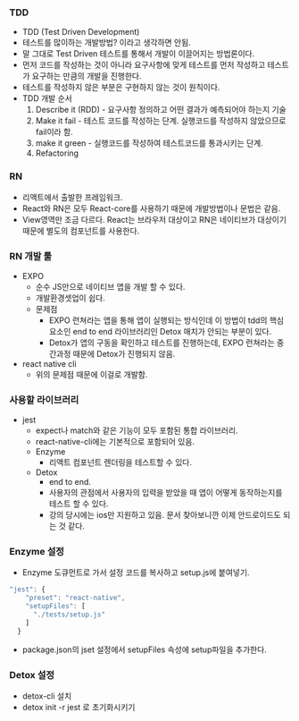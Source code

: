 ### TDD
- TDD (Test Driven Development)
- 테스트를 많이하는 개발방법? 이라고 생각하면 안됨.
- 말 그대로 Test Driven 테스트를 통해서 개발이 이끌어지는 방법론이다.
- 먼저 코드를 작성하는 것이 아니라 요구사항에 맞게 테스트를 먼저 작성하고 테스트가 요구하는 만큼의 개발을 진행한다.
- 테스트를 작성하지 않은 부분은 구현하지 않는 것이 원칙이다.
- TDD 개발 순서
    1. Describe it (RDD) - 요구사항 정의하고 어떤 결과가 예측되어야 하는지 기술
    2. Make it fail - 테스트 코드를 작성하는 단계. 실행코드를 작성하지 않았으므로 fail이라 함.
    3. make it green - 실행코드를 작성하여 테스트코드를 통과시키는 단계.
    4. Refactoring


### RN
- 리액트에서 출발한 프레임워크.
- React와 RN은 모두 React-core를 사용하기 때문에 개발방법이나 문법은 같음.
- View영역만 조금 다르다. React는 브라우저 대상이고 RN은 네이티브가 대상이기 때문에 별도의 컴포넌트를 사용한다.


### RN 개발 툴
- EXPO
  - 순수 JS만으로 네이티브 앱을 개발 할 수 있다.
  - 개발환경셋업이 쉽다.
  - 문제점
    - EXPO 런쳐라는 앱을 통해 앱이 실행되는 방식인데 이 방법이 tdd의 핵심요소인 end to end 라이브러리인 Detox 매치가 안되는 부분이 있다.
    - Detox가 앱의 구동을 확인하고 테스트를 진행하는데, EXPO 런쳐라는 중간과정 때문에 Detox가 진행되지 않음.
- react native cli
  - 위의 문제점 때문에 이걸로 개발함.


### 사용할 라이브러리
- jest
    - expect나 match와 같은 기능이 모두 포함된 통합 라이브러리.
    - react-native-cli에는 기본적으로 포함되어 있음.
  - Enzyme
    - 리액트 컴포넌트 렌더링을 테스트할 수 있다.
  - Detox
    - end to end. 
    - 사용자의 관점에서 사용자의 입력을 받았을 때 앱이 어떻게 동작하는지를 테스트 할 수 있다.
    - 강의 당시에는 ios만 지원하고 있음. 문서 찾아보니깐 이제 안드로이드도 되는 것 같다.


### Enzyme 설정
- Enzyme 도큐먼트로 가서 설정 코드를 복사하고 setup.js에 붙여넣기.
```javascript
"jest": {
    "preset": "react-native",
    "setupFiles": [
      "./tests/setup.js"
    ]
  }
```
- package.json의 jset 설정에서 setupFiles 속성에 setup파일을 추가한다.


### Detox 설정
- detox-cli 설치
- detox init -r jest 로 초기화시키기